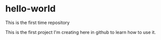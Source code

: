 # hello-world
This is the first time repository


This is the first project I'm creating here in github to learn how to use it.
